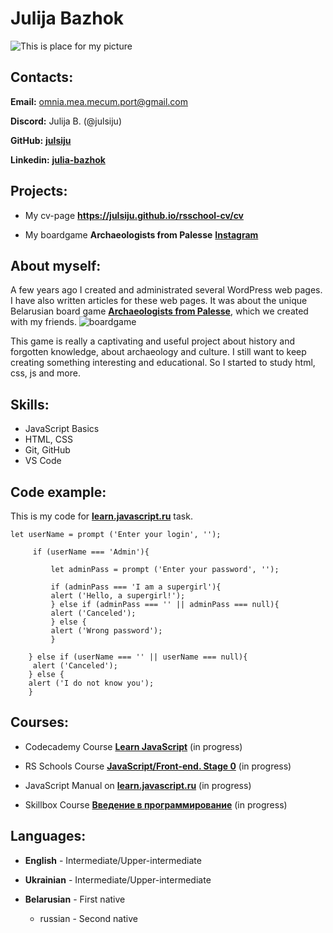 # **Julija Bazhok**
![This is place for my picture](https://user-images.githubusercontent.com/98241731/172078786-08b5f7f8-ee8d-4b7e-8872-f88c304f49ce.jpg)

## **Contacts:**


**Email:** omnia.mea.mecum.port@gmail.com

**Discord:** Julija B. (@julsiju)

**GitHub:** [**julsiju**](https://github.com/julsiju)

**Linkedin:**  [**julia-bazhok**](https://www.linkedin.com/in/julia-bazhok-226a8852/)

## **Projects:**

* My cv-page **<https://julsiju.github.io/rsschool-cv/cv>**

* My boardgame **Archaeologists from Palesse** [**Instagram**](https://www.instagram.com/paleskija_arxeolagi/)

## **About myself:**

A few years ago I created and administrated several WordPress web pages. I have also written articles for these web pages. It was about the unique Belarusian board game [**Archaeologists from Palesse**](https://boardgameby.wordpress.com/2017/04/11/paleskiya-arheolagi/), which we created with my friends.
![boardgame](https://sun9-82.userapi.com/c638422/v638422422/16dcf/h_RrbmAWZRQ.jpg)

This game is really a captivating and useful project about history and forgotten knowledge, about archaeology and culture. I still want to keep creating something interesting and educational. So I started to study html, css, js and more.

## **Skills:**

* JavaScript Basics
* HTML, CSS
* Git, GitHub
* VS Code

## **Code example:**

This is my code for [**learn.javascript.ru**](https://learn.javascript.ru/) task.
```
let userName = prompt ('Enter your login', '');

     if (userName === 'Admin'){

         let adminPass = prompt ('Enter your password', '');
     
	     if (adminPass === 'I am a supergirl'){
         alert ('Hello, a supergirl!');
         } else if (adminPass === '' || adminPass === null){
         alert ('Canceled');
         } else {
         alert ('Wrong password');
         } 
		 
    } else if (userName === '' || userName === null){
     alert ('Canceled');
    } else {
    alert ('I do not know you');
    }
```

## **Courses:**

* Codecademy Course [**Learn JavaScript**](https://www.codecademy.com/learn/introduction-to-javascript) (in progress) 

* RS Schools Course [**JavaScript/Front-end. Stage 0**](https://rs.school/js-stage0/) (in progress)

* JavaScript Manual on [**learn.javascript.ru**](https://learn.javascript.ru/) (in progress)

* Skillbox Course [**Введение в программирование**](https://go.skillbox.ru/) (in progress)


## **Languages:**

* **English** - Intermediate/Upper-intermediate

* **Ukrainian** - Intermediate/Upper-intermediate

* **Belarusian** - First native

    * russian - Second native

